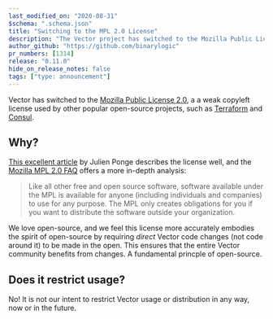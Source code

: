 ```yaml
---
last_modified_on: "2020-08-31"
$schema: ".schema.json"
title: "Switching to the MPL 2.0 License"
description: "The Vector project has switched to the Mozilla Public License 2.0"
author_github: "https://github.com/binarylogic"
pr_numbers: [1314]
release: "0.11.0"
hide_on_release_notes: false
tags: ["type: announcement"]
---
```


Vector has switched to the [Mozilla Public License 2.0][urls.mpl_20], a
a weak copyleft license used by other popular open-source projects, such as
[Terraform][urls.terraform_license] and [Consul][urls.consul_license].

## Why?

[This excellent article][urls.mpl_20_post] by Julien Ponge describes the license
well, and the [Mozilla MPL 2.0 FAQ][urls.mpl_faq] offers a more in-depth
analysis:

> Like all other free and open source software, software available under the MPL
> is available for anyone (including individuals and companies) to use for any
> purpose. The MPL only creates obligations for you if you want to distribute
> the software outside your organization.

We love open-source, and we feel this license more accurately embodies the
spirit of open-source by requiring _direct_ Vector code changes (not code around
it) to be made in the open. This ensures that the entire Vector community
benefits from changes. A fundamental princple of open-source.

## Does it restrict usage?

No! It is not our intent to restrict Vector usage or distribution in any way,
now or in the future.

[urls.consul_license]: https://github.com/hashicorp/consul/blob/master/LICENSE
[urls.mpl_20]: https://www.mozilla.org/en-US/MPL/2.0/
[urls.mpl_20_post]: https://julien.ponge.org/blog/mozilla-public-license-v2-a-good-middleground/
[urls.mpl_faq]: https://www.mozilla.org/en-US/MPL/2.0/FAQ/
[urls.terraform_license]: https://github.com/hashicorp/terraform/blob/master/LICENSE